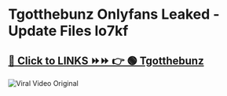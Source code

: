 
 # Tgotthebunz Onlyfans Leaked - Update Files lo7kf

## <h2><a href="https://clipsfans.com/Tgotthebunz&ref=git">🔗 Click to LINKS ⏩⏩ 👉 🟢 Tgotthebunz </a></h2>

<a href="https://clipsfans.com/Tgotthebunz&ref=git" rel="nofollow" data-target="animated-image.originalLink"><img src="https://i.ibb.co.com/xMMVF88/686577567.gif" alt="Viral Video Original" style="max-width: 100%; display: inline-block;" data-target="animated-image.originalImage"></a>

